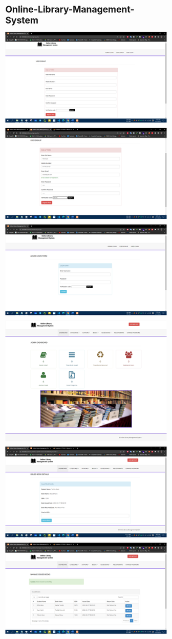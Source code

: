 # Online-Library-Management-System

![](images/userSignup.png)

![](images/profile.png)

![](images/adminLogin.png)

![](images/adminDashboard.jpg)

![](images/adminDash3.png)

![](images/adminDash2.png)

